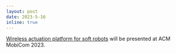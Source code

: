 ```yaml
---
layout: post
date: 2023-5-16
inline: true
---
```


<a href="/publications"> Wireless actuation platform for soft robots</a> will be presented at ACM MobiCom 2023.
